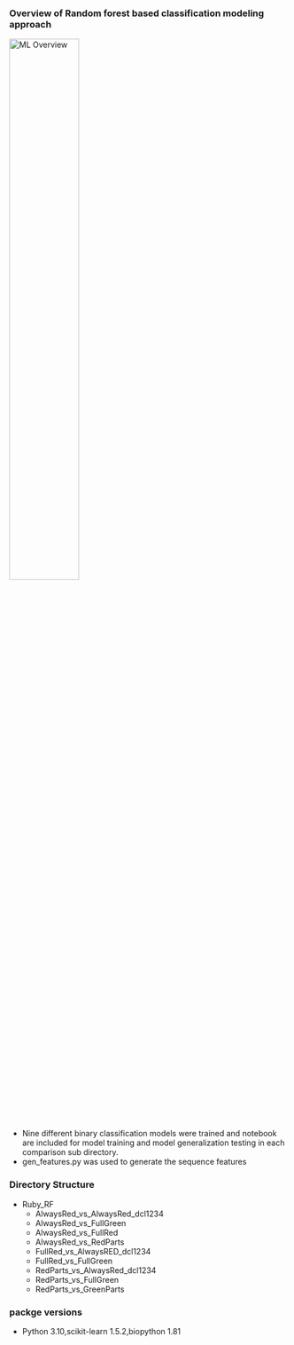 ### Overview of Random forest based classification modeling approach


<img src="https://github.com/user-attachments/assets/193f1ab4-8d10-4cb4-9d9b-4204154ff3f4" alt="ML Overview" style="width:50%; height:auto;">

* Nine different binary classification models were trained and notebook are included for model training and model generalization testing in each comparison sub directory.
* gen_features.py was used to generate the sequence features

### Directory Structure

* Ruby_RF
  * AlwaysRed_vs_AlwaysRed_dcl1234
  * AlwaysRed_vs_FullGreen
  * AlwaysRed_vs_FullRed
  * AlwaysRed_vs_RedParts
  * FullRed_vs_AlwaysRED_dcl1234
  * FullRed_vs_FullGreen
  * RedParts_vs_AlwaysRed_dcl1234
  * RedParts_vs_FullGreen
  * RedParts_vs_GreenParts

### packge versions
* Python 3.10,scikit-learn 1.5.2,biopython 1.81
